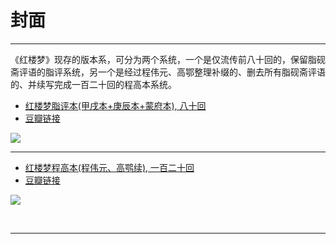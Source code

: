 # 封面
----


《红楼梦》现存的版本系，可分为两个系统，一个是仅流传前八十回的，保留脂砚斋评语的脂评系统，另一个是经过程伟元、高鄂整理补缀的、删去所有脂砚斋评语的、并续写完成一百二十回的程高本系统。  

- [红楼梦脂评本(甲戌本+庚辰本+蒙府本), 八十回](http://book.hongloumeng.site/catalogue.html)
- [豆瓣链接](https://book.douban.com/subject/1844794/)

![](https://img3.doubanio.com/lpic/s2212160.jpg)

----

- [红楼梦程高本(程伟元、高鹗续), 一百二十回](http://book.hongloumeng.site/catalogue_cgb.html)
- [豆瓣链接](https://book.douban.com/subject/1007305/)

![](https://img1.doubanio.com/lpic/s1070959.jpg)


<br>
<hr>
<br>

